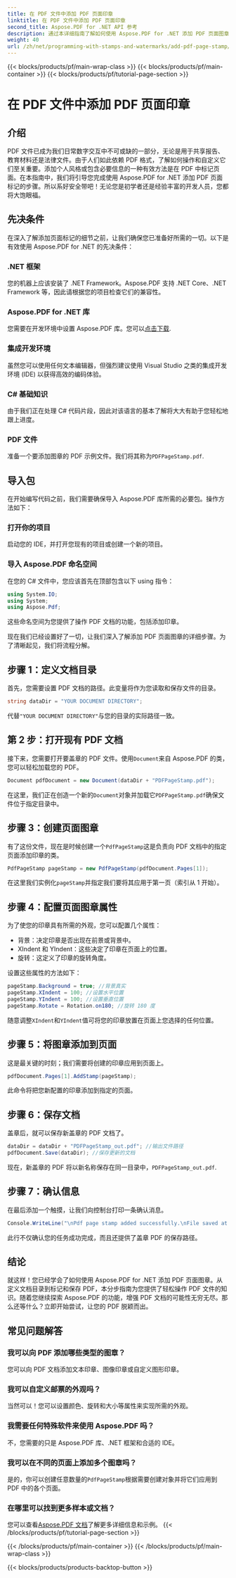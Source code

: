 ```yaml
---
title: 在 PDF 文件中添加 PDF 页面印章
linktitle: 在 PDF 文件中添加 PDF 页面印章
second_title: Aspose.PDF for .NET API 参考
description: 通过本详细指南了解如何使用 Aspose.PDF for .NET 添加 PDF 页面图章。增强 PDF 文档的影响力。
weight: 40
url: /zh/net/programming-with-stamps-and-watermarks/add-pdf-page-stamp/
---
```


{{< blocks/products/pf/main-wrap-class >}}
{{< blocks/products/pf/main-container >}}
{{< blocks/products/pf/tutorial-page-section >}}

# 在 PDF 文件中添加 PDF 页面印章

## 介绍

PDF 文件已成为我们日常数字交互中不可或缺的一部分，无论是用于共享报告、教育材料还是法律文件。由于人们如此依赖 PDF 格式，了解如何操作和自定义它们至关重要。添加个人风格或包含必要信息的一种有效方法是在 PDF 中标记页面。在本指南中，我们将引导您完成使用 Aspose.PDF for .NET 添加 PDF 页面标记的步骤。所以系好安全带吧！无论您是初学者还是经验丰富的开发人员，您都将大饱眼福。

## 先决条件

在深入了解添加页面标记的细节之前，让我们确保您已准备好所需的一切。以下是有效使用 Aspose.PDF for .NET 的先决条件：

### .NET 框架
您的机器上应该安装了 .NET Framework。Aspose.PDF 支持 .NET Core、.NET Framework 等，因此请根据您的项目检查它们的兼容性。

### Aspose.PDF for .NET 库
您需要在开发环境中设置 Aspose.PDF 库。您可以[点击下载](https://releases.aspose.com/pdf/net/). 

### 集成开发环境
虽然您可以使用任何文本编辑器，但强烈建议使用 Visual Studio 之类的集成开发环境 (IDE) 以获得高效的编码体验。

### C# 基础知识
由于我们正在处理 C# 代码片段，因此对该语言的基本了解将大大有助于您轻松地跟上进度。

### PDF 文件
准备一个要添加图章的 PDF 示例文件。我们将其称为`PDFPageStamp.pdf`. 

## 导入包 

在开始编写代码之前，我们需要确保导入 Aspose.PDF 库所需的必要包。操作方法如下：

### 打开你的项目
启动您的 IDE，并打开您现有的项目或创建一个新的项目。

### 导入 Aspose.PDF 命名空间
在您的 C# 文件中，您应该首先在顶部包含以下 using 指令：

```csharp
using System.IO;
using System;
using Aspose.Pdf;
```

这些命名空间为您提供了操作 PDF 文档的功能，包括添加印章。

现在我们已经设置好了一切，让我们深入了解添加 PDF 页面图章的详细步骤。为了清晰起见，我们将流程分解。 

## 步骤 1：定义文档目录

首先，您需要设置 PDF 文档的路径。此变量将作为您读取和保存文件的目录。

```csharp
string dataDir = "YOUR DOCUMENT DIRECTORY";
```

代替`"YOUR DOCUMENT DIRECTORY"`与您的目录的实际路径一致。

## 第 2 步：打开现有 PDF 文档

接下来，您需要打开要盖章的 PDF 文件。使用`Document`来自 Aspose.PDF 的类，您可以轻松加载您的 PDF。

```csharp
Document pdfDocument = new Document(dataDir + "PDFPageStamp.pdf");
```

在这里，我们正在创造一个新的`Document`对象并加载它`PDFPageStamp.pdf`确保文件位于指定目录中。

## 步骤 3：创建页面图章

有了这份文件，现在是时候创建一个`PdfPageStamp`这是负责向 PDF 文档中的指定页面添加印章的类。

```csharp
PdfPageStamp pageStamp = new PdfPageStamp(pdfDocument.Pages[1]);
```

在这里我们实例化`pageStamp`并指定我们要将其应用于第一页（索引从 1 开始）。

## 步骤 4：配置页面图章属性

为了使您的印章具有所需的外观，您可以配置几个属性：

- 背景：决定印章是否出现在前景或背景中。
- XIndent 和 YIndent：这些决定了印章在页面上的位置。
- 旋转：这定义了印章的旋转角度。

设置这些属性的方法如下：

```csharp
pageStamp.Background = true; //背景真实
pageStamp.XIndent = 100; //设置水平位置
pageStamp.YIndent = 100; //设置垂直位置
pageStamp.Rotate = Rotation.on180; //旋转 180 度
```

随意调整`XIndent`和`YIndent`值可将您的印章放置在页面上您选择的任何位置。

## 步骤 5：将图章添加到页面

这是最关键的时刻；我们需要将创建的印章应用到页面上。

```csharp
pdfDocument.Pages[1].AddStamp(pageStamp);
```

此命令将把您新配置的印章添加到指定的页面。

## 步骤 6：保存文档

盖章后，就可以保存新盖章的 PDF 文档了。 

```csharp
dataDir = dataDir + "PDFPageStamp_out.pdf"; //输出文件路径
pdfDocument.Save(dataDir); //保存更新的文档
```

现在，新盖章的 PDF 将以新名称保存在同一目录中，`PDFPageStamp_out.pdf`.

## 步骤 7：确认信息

在最后添加一个触摸，让我们向控制台打印一条确认消息。

```csharp
Console.WriteLine("\nPdf page stamp added successfully.\nFile saved at " + dataDir);
```

此行不仅确认您的任务成功完成，而且还提供了盖章 PDF 的保存路径。

## 结论

就这样！您已经学会了如何使用 Aspose.PDF for .NET 添加 PDF 页面图章。从定义文档目录到标记和保存 PDF，本分步指南为您提供了轻松操作 PDF 文件的知识。随着您继续探索 Aspose.PDF 的功能，增强 PDF 文档的可能性无穷无尽。那么还等什么？立即开始尝试，让您的 PDF 脱颖而出。

## 常见问题解答

### 我可以向 PDF 添加哪些类型的图章？  
您可以向 PDF 文档添加文本印章、图像印章或自定义图形印章。

### 我可以自定义邮票的外观吗？  
当然可以！您可以设置颜色、旋转和大小等属性来实现所需的外观。

### 我需要任何特殊软件来使用 Aspose.PDF 吗？  
不，您需要的只是 Aspose.PDF 库、.NET 框架和合适的 IDE。

### 我可以在不同的页面上添加多个图章吗？  
是的，你可以创建任意数量的`PdfPageStamp`根据需要创建对象并将它们应用到 PDF 中的各个页面。

### 在哪里可以找到更多样本或文档？  
您可以查看[Aspose.PDF 文档](https://reference.aspose.com/pdf/net/)了解更多详细信息和示例。
{{< /blocks/products/pf/tutorial-page-section >}}

{{< /blocks/products/pf/main-container >}}
{{< /blocks/products/pf/main-wrap-class >}}

{{< blocks/products/products-backtop-button >}}
